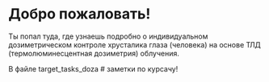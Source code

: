 # Добро пожаловать! 

Ты попал туда, где узнаешь подробно о индивидуальном дозиметрическом контроле 
хрусталика глаза (человека) на основе ТЛД (термолюминесцентная дозиметрия) облучения. 

В файле target_tasks_doza # заметки по курсачу! 
